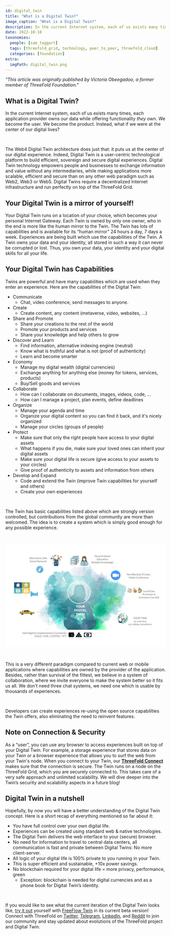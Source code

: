 ```yaml
---
id: digital_twin
title: "What is a Digital Twin?"
image_caption: "What is a Digital Twin?"
description: In the current Internet system, each of us exists many times, each application provider owns our data while offering functionality they own. We become the user. We become the product. Instead, what if we were at the center of our digital lives?
date: 2022-10-18
taxonomies:
  people: [sam_taggart]
  tags: [threefold_grid, technology, peer_to_peer, threefold_cloud]
  categories: [foundation]
extra:
  imgPath: digital_twin.png
---
```


*"This article was originally published by Victoria Obeegadoo, a former member of ThreeFold Foundation."*


## What is a Digital Twin?

In the current Internet system, each of us exists many times, each application provider owns _our_ data while offering functionality _they_ own. We become the user. We become the product. Instead, what if we were at the center of our digital lives?

<br>
 
The Web4 Digital Twin architecture does just that: it puts us at the center of our digital experience. Indeed, Digital Twin is a user-centric technological platform to build efficient, sovereign and secure digital experiences. Digital Twin technology empowers people and businesses to exchange information and value without any intermediaries, while making applications more scalable, efficient and secure than on any other web paradigm such as Web2, Web3 or Web5. Digital Twins require a decentralized Internet infrastructure and run perfectly on top of the ThreeFold Grid.
 
## Your Digital Twin is a mirror of yourself!
 
Your Digital Twin runs on a location of your choice, which becomes your personal Internet Gateway. Each Twin is owned by only one owner, who in the end is more like the human mirror to the Twin. The Twin has lots of capabilities and is available for its “human mirror” 24 hours a day, 7 days a week. Experiences are being built which use the capabilities of the Twin. A Twin owns your data and your identity, all stored in such a way it can never be corrupted or lost. Thus, you own your data, your identity and your digital skills for all your life.
 
## Your Digital Twin has Capabilities
 
Twins are powerful and have many capabilities which are used when they enter an experience. Here are the capabilities of the Digital Twin:
 
* Communicate
   * Chat, video conference, send messages to anyone.
* Create
   * Create content, any content (metaverse, video, websites, ...)
* Share and Promote
   * Share your creations to the rest of the world
   * Promote your products and services
   * Share your knowledge and help others to grow
* Discover and Learn
   * Find information, alternative indexing engine (neutral)
   * Know what is truthful and what is not (proof of authenticity)
   * Learn and become smarter
* Economy
   * Manage my digital wealth (digital currencies)
   * Exchange anything for anything else (money for tokens, services, products)
   * Buy/Sell goods and services
* Collaborate
   * How can I collaborate on documents, images, videos, code, ...
   * How can I manage a project, plan events, define deadlines
* Organize
   * Manage your agenda and time
   * Organize your digital content so you can find it back, and it's nicely organized
   * Manage your circles (groups of people)
* Protect
   * Make sure that only the right people have access to your digital assets
   * What happens if you die, make sure your loved ones can inherit your digital assets
   * Make sure your digital life is secure (give access to your assets to your circles)
   * Give proof of authenticity to assets and information from others
* Develop and Expand
   * Code and extend the Twin (improve Twin capabilities for yourself and others)
   * Create your own experiences
 
<br>
 
The Twin has basic capabilities listed above which are strongly version controlled, but contributions from the global community are more than welcomed. The idea is to create a system which is simply good enough for any possible experience.
 
<br>
 
![Your Digital Twin](./your_digital_twin.png)
 
<br>
 
This is a very different paradigm compared to current web or mobile applications where capabilities are owned by the provider of the application. Besides, rather than survival of the fittest, we believe in a system of collaboration, where we invite everyone to make the system better so it fits us all. We don't need three chat systems, we need one which is usable by thousands of experiences.
 
<br>
 
Developers can create experiences re-using the open source capabilities the Twin offers, also eliminating the need to reinvent features.
 
## Note on Connection & Security
 
As a “user”, you can use any browser to access experiences built on top of your Digital Twin. For example, a storage experience that stores data on your Twin or a browser experience that allows you to surf the web from your Twin's node. When you connect to your Twin, our **[ThreeFold Connect](https://library.threefold.me/info/threefold#/web4/threefold__threefold_connect)** makes sure that the connection is secure. The Twin runs on a node on the ThreeFold Grid, which you are securely connected to. This takes care of a very safe approach and unlimited scalability. We will dive deeper into the Twin’s security and scalability aspects in a future blog!
 
## Digital Twin in a nutshell
 
Hopefully, by now you will have a better understanding of the Digital Twin concept. Here is a short recap of everything mentioned so far about it:
 
* You have full control over your own digital life.
* Experiences can be created using standard web & native technologies.
* The Digital Twin delivers the web interface to your (secure) browser.
* No need for information to travel to central data centers, all communication is fast and private between Digital Twins: No more client-server.
* All logic of your digital life is 100% private to you running in your Twin.
* This is super efficient and sustainable, +10x power savings.
* No blockchain required for your digital life = more privacy, performance, green
   * Exception: blockchain is needed for digital currencies and as a phone book for Digital Twin’s identity.
 
<br>
 
If you would like to see what the current iteration of the Digital Twin looks like, [try it out](https://demo.freeflow.life/) yourself with [FreeFlow Twin](https://freeflow.life/) in its current beta version! Connect with ThreeFold on [Twitter](https://twitter.com/threefold_io), [Telegram](https://t.me/threefold), [LinkedIn](https://www.linkedin.com/company/threefold-foundatiooon/), and [Reddit](https://reddit.com/r/threefold) to join our community and stay updated about evolutions of the ThreeFold project and Digital Twin.
